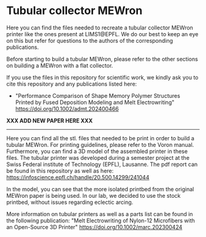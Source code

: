 # Tubular collector MEWron

Here you can find the files needed to recreate a tubular collector MEWron printer like the ones present at LIMS1@EPFL. We do our best to keep an eye on this but refer for questions to the authors of the corresponding publications.

Before starting to build a tubular MEWron, please refer to the other sections on building a MEWron with a flat collector.

If you use the files in this repository for scientific work, we kindly ask you to cite this repository and any publications listed here: 

* "Performance Comparison of Shape Memory Polymer Structures Printed by Fused Deposition Modeling and Melt Electrowriting" https://doi.org/10.1002/admt.202400466

__XXX ADD NEW PAPER HERE XXX__ 

---
Here you can find all the stl. files that needed to be print in order to build a tubular MEWron. For printing guidelines, please refer to the Voron manual.
Furthermore, you can find a 3D model of the assembled printer in these files.
The tubular printer was developed during a semester project at the Swiss Federal institute of Technology (EPFL), Lausanne. The pdf report can be found in this repository as well as here: https://infoscience.epfl.ch/handle/20.500.14299/241044 

In the model, you can see that the more isolated printbed from the original MEWron paper is being used. In our lab, we decided to use the stock printbed, without issues regarding eclectic arcing.

More information on tubular printers as well as a parts list can be found in the following publication: "Melt Electrowriting of Nylon-12 Microfibers with an Open-Source 3D Printer" https://doi.org/10.1002/marc.202300424 